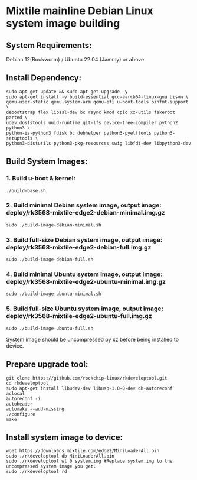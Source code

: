 # Mixtile mainline Debian Linux system image building 

## System Requirements:

Debian 12(Bookworm) / Ubuntu 22.04 (Jammy) or above

## Install Dependency:

```shell
sudo apt-get update && sudo apt-get upgrade -y
sudo apt-get install -y build-essential gcc-aarch64-linux-gnu bison \
qemu-user-static qemu-system-arm qemu-efi u-boot-tools binfmt-support \
debootstrap flex libssl-dev bc rsync kmod cpio xz-utils fakeroot parted \
udev dosfstools uuid-runtime git-lfs device-tree-compiler python2 python3 \
python-is-python3 fdisk bc debhelper python3-pyelftools python3-setuptools \
python3-distutils python3-pkg-resources swig libfdt-dev libpython3-dev
```
## Build System Images:

### 1. Build u-boot & kernel:
```shell
./build-base.sh
```
### 2. Build minimal Debian system image, output image: deploy/rk3568-mixtile-edge2-debian-minimal.img.gz

```shell
sudo ./build-image-debian-minimal.sh
```

### 3. Build full-size Debian system image, output image: deploy/rk3568-mixtile-edge2-debian-full.img.gz
```shell
sudo ./build-image-debian-full.sh
```
### 4. Build minimal Ubuntu system image, output image: deploy/rk3568-mixtile-edge2-ubuntu-minimal.img.gz
```shell
sudo ./build-image-ubuntu-minimal.sh
```
### 5. Build full-size Ubuntu system image, output image: deploy/rk3568-mixtile-edge2-ubuntu-full.img.gz
```shell
sudo ./build-image-ubuntu-full.sh
```
System image should be uncompressed by xz before being installed to device.

## Prepare upgrade tool:
```shell
git clone https://github.com/rockchip-linux/rkdeveloptool.git
cd rkdeveloptool
sudo apt-get install libudev-dev libusb-1.0-0-dev dh-autoreconf
aclocal
autoreconf -i
autoheader
automake --add-missing
./configure
make
```
## Install system image to device:
```shell
wget https://downloads.mixtile.com/edge2/MiniLoaderAll.bin
sudo ./rkdeveloptool db MiniLoaderAll.bin
sudo ./rkdeveloptool wl 0 system.img #Replace system.img to the uncompressed system image you get.
sudo ./rkdeveloptool rd
```